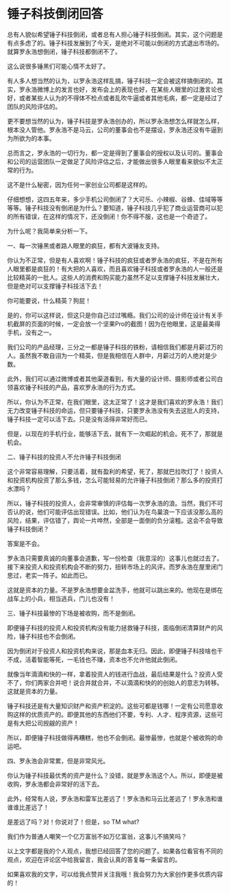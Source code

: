 # 锤子科技倒闭回答

总有人貌似希望锤子科技倒闭，或者总有人担心锤子科技倒闭。其实，这个问题是有点多虑了的。锤子科技发展到了今天，是绝对不可能以倒闭的方式退出市场的。就算罗永浩想倒闭，锤子科技都倒闭不了。

这么说很多锤黑们可能心情不太好了。

有人多人想当然的认为，以罗永浩这样乱搞，锤子科技一定会被这样搞倒闭的。其实，罗永浩微博上的发言也好，发布会上的表现也好，在某些人眼里的过激言论也好，或者某些人认为的不得体不检点或者乱吹牛逼或者其他毛病，都一定是经过了团队的风险评估的。

更不要想当然的认为，锤子科技是罗永浩创办的，所以罗永浩想怎么样就怎么样，根本没人管他。罗永浩不是马云，公司的董事会也不是摆设，罗永浩还没有牛逼到为所欲为的本事。

总而言之，罗永浩的一切行为，都一定是得到了董事会的授权以及认可的。董事会和公司的运营团队一定做足了风险评估之后，才能做出很多人眼里看来貌似不太正常的行为。

这不是什么秘密，因为任何一家创业公司都是这样的。

仔细想想，这四五年来，多少手机公司倒闭了？大可乐、小辣椒、谷蜂、佳域等等等等。锤子科技没有倒闭是为什么？要知道，锤子科技几乎犯了商业运营商可以犯的所有错误，在这样的情况下，还没倒闭！你不得不服，这也是一个奇迹了。

为什么呢？我简单来分析一下。

一、每一次锤黑或者路人眼里的疯狂，都有大波锤友支持。

你认为不正常，但是有人喜欢啊！锤子科技的疯狂或者罗永浩的疯狂，不是在所有人眼里都是疯狂的！有大把的人喜欢，而且喜欢锤子科技或者罗永浩的人一般还是比较精英的一批人。这些人的消费和购买能力虽然不足以支撑锤子科技发展壮大，但是绝对可以支撑锤子科技活下去！

你可能要说，什么精英？狗屁！

是的，你可以这样说，但这只是你自己过过嘴瘾。我们公司的设计师在设计有关手机截屏的页面的时候，一定会放一个坚果Pro的截图！因为在他眼里，这是最美得手机，没有之一。

我们公司的产品经理，三分之一都是锤子科技的铁粉，请相信我们都是月薪过万的人。虽然我不敢自诩为一个精英，但是我相信在人群中，月薪过万的人绝对是少数。

此外，我们可以通过微博或者其他渠道看到，有大量的设计师、摄影师或者公司白领喜欢锤子科技的产品，喜欢罗永浩的行为方式。

所以，你认为不正常，在我们眼里，这太正常了！这才是我们喜欢的罗永浩！我们无力改变锤子科技的命运，但只要锤子科技，只要罗永浩没有失去这批人的支持，锤子科技一定可以活下去。只是没有活得非常好而已。

但是，以现在的手机行业，能够活下去，就有下一次崛起的机会。死不了，那就是机会。

二、锤子科技的投资人不允许锤子科技倒闭

这个非常容易理解，只要活着，就有盈利的希望，死了，那就巴拉吹灯了！投资人和投资机构投资了那么多钱，怎么可能轻易的允许锤子科技倒闭？那么多的投资打水漂吗？

所以，锤子科技的投资人，会非常审慎的评估每一次罗永浩的浪。当然，我们不可否认的说，他们可能评估出现错误。比如，他们认为在鸟巢浪一下应该没那么高的风险，结果，评估错了，舆论一片哗然，全部是一面倒的负分滚粗。这会不会导致锤子科技倒闭？

答案是不会。

罗永浩只需要真诚的向董事会道歉，写一份检查（我意淫的）这事儿也就过去了。接下来投资人和投资机构会不断的努力，扭转市场上的风评。而罗永浩在屋里闭门思过，老实一阵子。如此而已。

这就是资本的力量。不是罗永浩想要金盆洗手，他就可以跳出来的。他现在是绑在战车上的小兵，相当逃兵，门儿也没有！

三、锤子科技最惨的下场是被收购，而不是倒闭。

即便锤子科技的投资人和投资机构没有能力拯救锤子科技，面临倒闭清算财产的风险，锤子科技也不会倒闭。

因为倒闭对于投资人和投资机构来说，那是血本无归。因此，即便锤子科技啥也干不成，活着智能等死，一毛钱也不赚，资本也不允许他就此倒闭。

就像当年滴滴和快的一样，拿着投资人的钱进行血战，最后结果是什么？投资人受不了，你们两家合并吧！说合并就合并，不以滴滴和快的的创始人的意志为转移。这就是资本的力量。

锤子科技还是有大量知识财产和资产积淀的。这些可都是钱哪！一定有公司愿意收购这样的优质资产的。即便其他的东西他们不要，专利、人才、程序资源，这些可是有大把公司觊觎的资产！

所以，即便锤子科技做得再糟糕，他也不会倒闭。最惨最惨，也就是个被收购的命运吧。

四、罗永浩会非常累，但是非常风光。

你认为锤子科技最优秀的资产是什么？没错，就是罗永浩这个人。所以，即便是被收购，罗永浩都会非常好的活下去。

此外，经常有人说，罗永浩和雷军比差远了！罗永浩和马云比差远了！罗永浩和谁谁谁比差远了！

是差远了吗？对！你说对了！但是，so TM what?

我们作为普通人嘲笑一个亿万富翁不如万亿富翁，这事儿不搞笑吗？

以上文字都是我的个人观点，我想已经回答了您的问题了。如果各位看官有不同的观点，欢迎在评论区中给我留言，我会认真的答复每一条留言的。

如果喜欢我的文字，可以给我点赞并关注我哦！我会努力为大家创作更多优质内容的！


